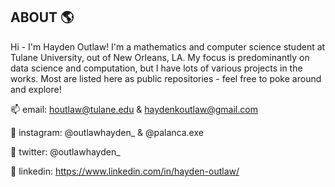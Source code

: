 ## ABOUT 🌎

Hi - I'm Hayden Outlaw! I'm a mathematics and computer science student at Tulane University, out of New Orleans, LA. My focus is predominantly on data science and computation, but I have lots of various 
projects in the works. Most are listed here as public repositories - feel free to poke around and explore!

📫 email: houtlaw@tulane.edu & haydenkoutlaw@gmail.com

📸 instagram: @outlawhayden_ & @palanca.exe

📣 twitter: @outlawhayden_

💼 linkedin: https://www.linkedin.com/in/hayden-outlaw/
